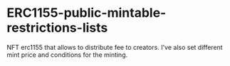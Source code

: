 # ERC1155-public-mintable-restrictions-lists
NFT erc1155 that allows to distribute fee to creators. I've also set different mint price and conditions for the minting.
